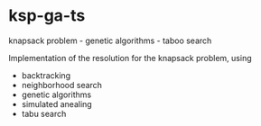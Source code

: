 # ksp-ga-ts
 knapsack problem - genetic algorithms - taboo search

Implementation of the resolution for the knapsack problem, using
- backtracking
- neighborhood search
- genetic algorithms
- simulated anealing
- tabu search
